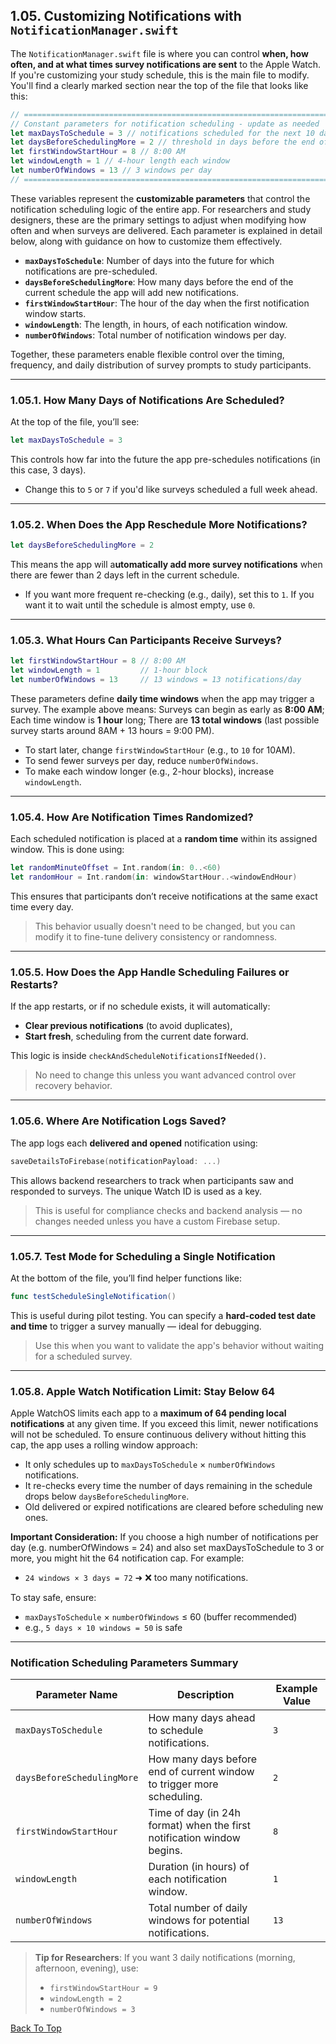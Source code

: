 ## 1.05. Customizing Notifications with `NotificationManager.swift`

The `NotificationManager.swift` file is where you can control **when, how often, and at what times survey notifications are sent** to the Apple Watch. If you're customizing your study schedule, this is the main file to modify. You'll find a clearly marked section near the top of the file that looks like this:

```swift
// ============================================================================================= //
// Constant parameters for notification scheduling - update as needed
let maxDaysToSchedule = 3 // notifications scheduled for the next 10 days
let daysBeforeSchedulingMore = 2 // threshold in days before the end of the scheduled window to add more notifications
let firstWindowStartHour = 8 // 8:00 AM
let windowLength = 1 // 4-hour length each window
let numberOfWindows = 13 // 3 windows per day
// ============================================================================================= //
```

These variables represent the **customizable parameters** that control the notification scheduling logic of the entire app. For researchers and study designers, these are the primary settings to adjust when modifying how often and when surveys are delivered. Each parameter is explained in detail below, along with guidance on how to customize them effectively.

- **`maxDaysToSchedule`**: Number of days into the future for which notifications are pre-scheduled.
- **`daysBeforeSchedulingMore`**: How many days before the end of the current schedule the app will add new notifications.
- **`firstWindowStartHour`**: The hour of the day when the first notification window starts.
- **`windowLength`**: The length, in hours, of each notification window.
- **`numberOfWindows`**: Total number of notification windows per day.

Together, these parameters enable flexible control over the timing, frequency, and daily distribution of survey prompts to study participants.


---

### 1.05.1. How Many Days of Notifications Are Scheduled?

At the top of the file, you’ll see:

```swift
let maxDaysToSchedule = 3
```

This controls how far into the future the app pre-schedules notifications (in this case, 3 days).
- Change this to `5` or `7` if you'd like surveys scheduled a full week ahead.



---

### 1.05.2. When Does the App Reschedule More Notifications?

```swift
let daysBeforeSchedulingMore = 2
```

This means the app will a**utomatically add more survey notifications** when there are fewer than 2 days left in the current schedule.
- If you want more frequent re-checking (e.g., daily), set this to `1`. If you want it to wait until the schedule is almost empty, use `0`.

---

### 1.05.3. What Hours Can Participants Receive Surveys?

```swift
let firstWindowStartHour = 8 // 8:00 AM
let windowLength = 1         // 1-hour block
let numberOfWindows = 13     // 13 windows = 13 notifications/day
```

These parameters define **daily time windows** when the app may trigger a survey. The example above means: Surveys can begin as early as **8:00 AM**; Each time window is **1 hour** long; There are **13 total windows** (last possible survey starts around 8AM + 13 hours = 9:00 PM).

- To start later, change `firstWindowStartHour` (e.g., to `10` for 10AM).
- To send fewer surveys per day, reduce `numberOfWindows`.
- To make each window longer (e.g., 2-hour blocks), increase `windowLength`.

---

### 1.05.4. How Are Notification Times Randomized?

Each scheduled notification is placed at a **random time** within its assigned window. This is done using:

```swift
let randomMinuteOffset = Int.random(in: 0..<60)
let randomHour = Int.random(in: windowStartHour..<windowEndHour)
```

This ensures that participants don’t receive notifications at the same exact time every day.
> This behavior usually doesn't need to be changed, but you can modify it to fine-tune delivery consistency or randomness.

---

### 1.05.5. How Does the App Handle Scheduling Failures or Restarts?

If the app restarts, or if no schedule exists, it will automatically:

- **Clear previous notifications** (to avoid duplicates),
- **Start fresh**, scheduling from the current date forward.

This logic is inside `checkAndScheduleNotificationsIfNeeded()`.
> No need to change this unless you want advanced control over recovery behavior.

---

### 1.05.6. Where Are Notification Logs Saved?

The app logs each **delivered and opened** notification using:

```swift
saveDetailsToFirebase(notificationPayload: ...)
```

This allows backend researchers to track when participants saw and responded to surveys. The unique Watch ID is used as a key.
> This is useful for compliance checks and backend analysis — no changes needed unless you have a custom Firebase setup.

---

### 1.05.7. Test Mode for Scheduling a Single Notification

At the bottom of the file, you’ll find helper functions like:

```swift
func testScheduleSingleNotification()
```

This is useful during pilot testing. You can specify a **hard-coded test date and time** to trigger a survey manually — ideal for debugging.
> Use this when you want to validate the app's behavior without waiting for a scheduled survey.

---

### 1.05.8. Apple Watch Notification Limit: Stay Below 64

Apple WatchOS limits each app to a **maximum of 64 pending local notifications** at any given time. If you exceed this limit, newer notifications will not be scheduled. To ensure continuous delivery without hitting this cap, the app uses a rolling window approach:

- It only schedules up to `maxDaysToSchedule` × `numberOfWindows` notifications.
- It re-checks every time the number of days remaining in the schedule drops below `daysBeforeSchedulingMore`.
- Old delivered or expired notifications are cleared before scheduling new ones.

**Important Consideration:**
If you choose a high number of notifications per day (e.g. numberOfWindows = 24) and also set maxDaysToSchedule to 3 or more, you might hit the 64 notification cap. For example:

* `24 windows × 3 days = 72` ➜ ❌ too many notifications.

To stay safe, ensure:
* `maxDaysToSchedule` × `numberOfWindows` ≤ 60 (buffer recommended)
* e.g., `5 days × 10 windows = 50` is safe

---

### Notification Scheduling Parameters Summary

| Parameter Name | Description | Example Value | 
|-|-|-|
| `maxDaysToSchedule` | How many days ahead to schedule notifications. | `3` | 
| `daysBeforeSchedulingMore`| How many days before end of current window to trigger more scheduling. | `2` |
| `firstWindowStartHour` | Time of day (in 24h format) when the first notification window begins. | `8` |
| `windowLength` | Duration (in hours) of each notification window. | `1` | 
| `numberOfWindows` | Total number of daily windows for potential notifications. | `13` |

> **Tip for Researchers**: If you want 3 daily notifications (morning, afternoon, evening), use:
> - `firstWindowStartHour = 9`
> - `windowLength = 2`
> - `numberOfWindows = 3`













[Back To Top](#top)
